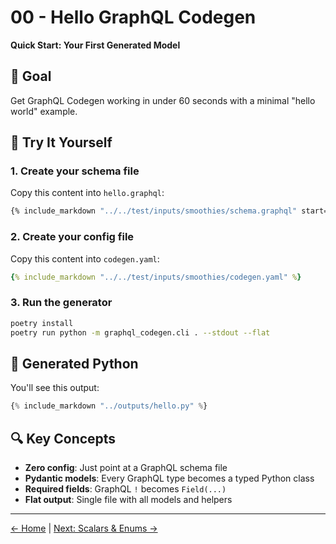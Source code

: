 # 00 - Hello GraphQL Codegen

**Quick Start: Your First Generated Model**

## 🎯 Goal

Get GraphQL Codegen working in under 60 seconds with a minimal "hello world" example.

## 🚀 Try It Yourself

### 1. Create your schema file

Copy this content into `hello.graphql`:

```graphql
{% include_markdown "../../test/inputs/smoothies/schema.graphql" start="8" end="14" %}
```

### 2. Create your config file

Copy this content into `codegen.yaml`:

```yaml
{% include_markdown "../../test/inputs/smoothies/codegen.yaml" %}
```

### 3. Run the generator

```bash
poetry install
poetry run python -m graphql_codegen.cli . --stdout --flat
```

## 🐍 Generated Python

You'll see this output:

```python
{% include_markdown "../outputs/hello.py" %}
```

## 🔍 Key Concepts

- **Zero config**: Just point at a GraphQL schema file
- **Pydantic models**: Every GraphQL type becomes a typed Python class
- **Required fields**: GraphQL `!` becomes `Field(...)`
- **Flat output**: Single file with all models and helpers

---

[← Home](../index.md) | [Next: Scalars & Enums →](01-scalars-enums.md) 